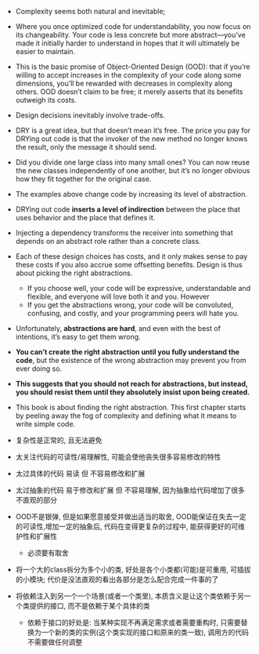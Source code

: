 + Complexity seems both natural and inevitable;

+ Where you once optimized code for understandability, you now focus on its changeability. Your code is less concrete but more abstract—you’ve made it initially harder to understand in hopes that it will ultimately be easier to maintain.

+ This is the basic promise of Object-Oriented Design (OOD): that if you’re willing to accept increases in the complexity of your code along some dimensions, you’ll be rewarded with decreases in complexity along others. OOD doesn’t claim to be free; it merely asserts that its benefits outweigh its costs.

+ Design decisions inevitably involve trade-offs.

+ DRY is a great idea, but that doesn’t mean it’s free. The price you pay for DRYing out code is that the invoker of the new method no longer knows the result, only the message it should send.

+ Did you divide one large class into many small ones? You can now reuse the new classes independently of one another, but it’s no longer obvious how they fit together for the original case.

+ The examples above change code by increasing its level of abstraction.

+ DRYing out code **inserts a level of indirection** between the place that uses behavior and the place that defines it.

+ Injecting a dependency transforms the receiver into something that depends on an abstract role rather than a concrete class.

+ Each of these design choices has costs, and it only makes sense to pay these costs if you also accrue some offsetting benefits. Design is thus about picking the right abstractions.
    + If you choose well, your code will be expressive, understandable and flexible, and everyone will love both it and you. However
    + If you get the abstractions wrong, your code will be convoluted, confusing, and costly, and your programming peers will hate you.

+ Unfortunately, **abstractions are hard**, and even with the best of intentions, it’s easy to get them wrong.

+ **You can’t create the right abstraction until you fully understand the code**, but the existence of the wrong abstraction may prevent you from ever doing so.

+ **This suggests that you should not reach for abstractions, but instead, you should resist them until they absolutely insist upon being created.**

+ This book is about finding the right abstraction. This first chapter starts by peeling away the fog of complexity and defining what it means to write simple code.

+ 复杂性是正常的, 且无法避免
+ 太关注代码的可读性/易理解性, 可能会使他丧失很多容易修改的特性
+ 太过具体的代码 易读 但 不容易修改和扩展
+ 太过抽象的代码 易于修改和扩展 但 不容易理解, 因为抽象给代码增加了很多不直观的部分
+ OOD不是银弹, 但是如果愿意接受并做出适当的取舍, OOD能保证在失去一定的可读性,增加一定的抽象后, 代码在变得更复杂的过程中, 能获得更好的可维护性和扩展性
    + 必须要有取舍
+ 将一个大的class拆分为多个小的类, 好处是各个小类都(可能)是可重用, 可插拔的小模块; 代价是没法直观的看出各部分是怎么配合完成一件事的了
+ 将依赖注入到另一个一个场景(或者一个类里), 本质含义是让这个类依赖于另一个类提供的接口, 而不是依赖于某个具体的类
    + 依赖于接口的好处是: 当某种实现不再满足需求或者需要重构时, 只需要替换为一个新的类的实例(这个类实现的接口和原来的类一致), 调用方的代码不需要做任何调整
